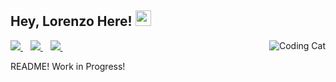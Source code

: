 ## Hey, Lorenzo Here! <img src="https://media.giphy.com/media/Q7LHmoFwVP6Yc1swZs/giphy.gif" width="25px">



<img src = 'https://media.giphy.com/media/LmNwrBhejkK9EFP504/giphy.gif' alt = 'Coding Cat' align='right'/>


<p align='left'>
  
  <a href="lorenzo.demiri96@gmail.com">
    <img src="https://img.shields.io/badge/Gmail-D14836?style=for-the-badge&logo=gmail&logoColor=white" />
  </a>&nbsp;&nbsp;
  <a href="https://www.instagram.com/lorenzo.demiri">
    <img src="https://img.shields.io/badge/Instagram-E4405F?style=for-the-badge&logo=instagram&logoColor=white" />        
  </a>&nbsp;&nbsp;
  <a href="https://twitter.com/LorenzoDemiri">
    <img src="https://img.shields.io/badge/Twitter-1DA1F2?style=for-the-badge&logo=twitter&logoColor=white" />        
  </a>&nbsp;&nbsp;

</p>
README!
Work in Progress!